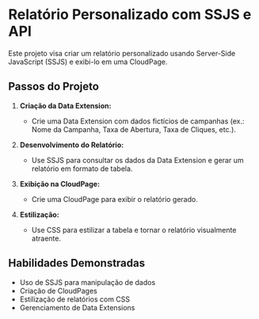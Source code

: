 # Relatório Personalizado com SSJS e API

Este projeto visa criar um relatório personalizado usando Server-Side JavaScript (SSJS) e exibi-lo em uma CloudPage.

## Passos do Projeto

1. **Criação da Data Extension:**
   - Crie uma Data Extension com dados fictícios de campanhas (ex.: Nome da Campanha, Taxa de Abertura, Taxa de Cliques, etc.).

2. **Desenvolvimento do Relatório:**
   - Use SSJS para consultar os dados da Data Extension e gerar um relatório em formato de tabela.

3. **Exibição na CloudPage:**
   - Crie uma CloudPage para exibir o relatório gerado.

4. **Estilização:**
   - Use CSS para estilizar a tabela e tornar o relatório visualmente atraente.

## Habilidades Demonstradas
- Uso de SSJS para manipulação de dados
- Criação de CloudPages
- Estilização de relatórios com CSS
- Gerenciamento de Data Extensions
